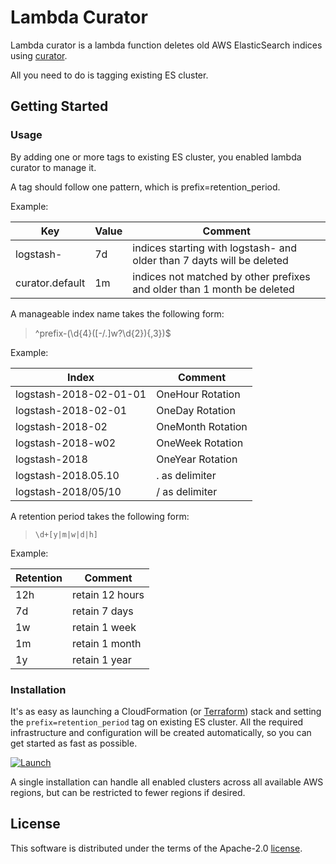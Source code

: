 # Lambda Curator
Lambda curator is a lambda function deletes old AWS ElasticSearch indices using [curator][curator].

All you need to do is tagging existing ES cluster.

## Getting Started

### Usage
By adding one or more tags to existing ES cluster, you enabled lambda curator to manage it.

A tag should follow one pattern, which is prefix=retention_period.

Example:

| Key | Value | Comment |
|-----|-------|---------|
| logstash- | 7d | indices starting with logstash- and older than 7 dayts will be deleted |
| curator.default | 1m | indices not matched by other prefixes and older than 1 month be deleted |

A manageable index name takes the following form:

> ^prefix-(\d{4}([-/.]w?\d{2}){,3})$

Example:

| Index | Comment |
|-----|-------|
| logstash-2018-02-01-01 | OneHour Rotation |
| logstash-2018-02-01 | OneDay Rotation |
| logstash-2018-02 | OneMonth Rotation |
| logstash-2018-w02 | OneWeek Rotation |
| logstash-2018 | OneYear Rotation |
| logstash-2018.05.10 | . as delimiter |
| logstash-2018/05/10 | / as delimiter |

A retention period takes the following form:

> `\d+[y|m|w|d|h]`

Example:

| Retention | Comment |
|-----|-------|
| 12h | retain 12 hours |
| 7d | retain 7 days |
| 1w | retain 1 week |
| 1m | retain 1 month |
| 1y | retain 1 year |

### Installation
It's as easy as launching a CloudFormation (or
[Terraform][Terraform])
stack and setting the `prefix=retention_period` tag on existing ES cluster.
All the required infrastructure and configuration will be created automatically,
so you can get started as fast as possible.

[![Launch](https://s3.amazonaws.com/cloudformation-examples/cloudformation-launch-stack.png)](https://console.aws.amazon.com/cloudformation/home?region=us-east-1#/stacks/new?stackName=LambdaCurator&templateURL=https://s3.amazonaws.com/harmy.github.com/lambda-curator/template.yaml)

A single installation can handle all enabled clusters across all available AWS regions, but can be restricted to fewer regions if desired.

## License
This software is distributed under the terms of the Apache-2.0 [license][license].

[curator]: https://github.com/elastic/curator
[license]: https://github.com/harmy/lambda-curator/blob/master/LICENSE
[Terraform]: https://github.com/harmy/lambda-curator/tree/master/terraform
